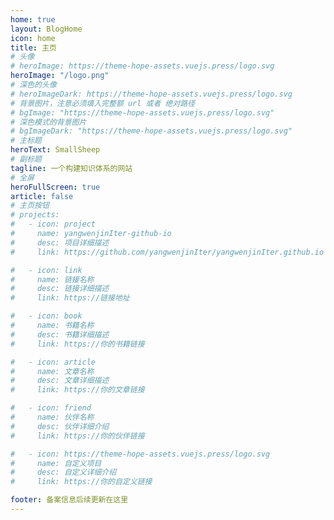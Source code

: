 ```yaml
---
home: true
layout: BlogHome
icon: home
title: 主页
# 头像
# heroImage: https://theme-hope-assets.vuejs.press/logo.svg
heroImage: "/logo.png"
# 深色的头像
# heroImageDark: https://theme-hope-assets.vuejs.press/logo.svg
# 背景图片，注意必须填入完整额 url 或者 绝对路径
# bgImage: "https://theme-hope-assets.vuejs.press/logo.svg"
# 深色模式的背景图片
# bgImageDark: "https://theme-hope-assets.vuejs.press/logo.svg"
# 主标题
heroText: SmallSheep
# 副标题
tagline: 一个构建知识体系的网站
# 全屏
heroFullScreen: true
article: false
# 主页按钮
# projects:
#   - icon: project
#     name: yangwenjinIter-github-io
#     desc: 项目详细描述
#     link: https://github.com/yangwenjinIter/yangwenjinIter.github.io

#   - icon: link
#     name: 链接名称
#     desc: 链接详细描述
#     link: https://链接地址

#   - icon: book
#     name: 书籍名称
#     desc: 书籍详细描述
#     link: https://你的书籍链接

#   - icon: article
#     name: 文章名称
#     desc: 文章详细描述
#     link: https://你的文章链接

#   - icon: friend
#     name: 伙伴名称
#     desc: 伙伴详细介绍
#     link: https://你的伙伴链接

#   - icon: https://theme-hope-assets.vuejs.press/logo.svg
#     name: 自定义项目
#     desc: 自定义详细介绍
#     link: https://你的自定义链接

footer: 备案信息后续更新在这里
---
```


